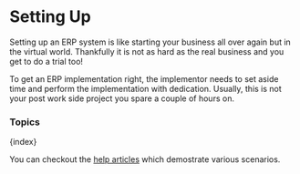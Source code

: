 <!-- add-breadcrumbs -->
# Setting Up

Setting up an ERP system is like starting your business all over again but in the virtual world. Thankfully it is not as hard as the real business and you get to do a trial too!

To get an ERP implementation right, the implementor needs to set aside time and perform the implementation with dedication. Usually, this is not your post work side project you spare a couple of hours on.

### Topics

{index}

You can checkout the [help articles](https://erpnext.com/docs/user/manual/en/setting-up/articles) which demostrate various scenarios.

